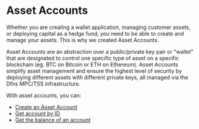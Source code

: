 # Asset Accounts

Whether you are creating a wallet application, managing customer assets, or deploying capital as a hedge fund, you need to be able to create and manage your assets. This is why we created Asset Accounts.

Asset Accounts are an abstraction over a public/private key pair or "wallet" that are designated to control one specific type of asset on a specific blockchain (eg. BTC on Bitcoin or ETH on Ethereum).   Asset Accounts simplify asset management and ensure the highest level of security by deploying different assets with different private keys, all managed via the Dfns MPC/TSS infrastructure.&#x20;

With asset accounts, you can:

* [Create an Asset Account](CreateAssetAccount.md)
* [Get account by ID](GetAccountById.md)
* [Get the balance of an account](GetBalance.md)
